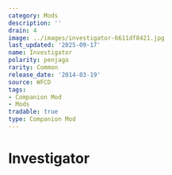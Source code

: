 ```yaml
---
category: Mods
description: ''
drain: 4
image: ../images/investigator-6611df8421.jpg
last_updated: '2025-09-17'
name: Investigator
polarity: penjaga
rarity: Common
release_date: '2014-03-19'
source: WFCD
tags:
- Companion Mod
- Mods
tradable: true
type: Companion Mod
---
```


# Investigator

